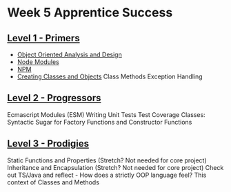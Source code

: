 # Week 5 Apprentice Success


## [Level 1 - Primers](./1-primers/README.md)
- [Object Oriented Analysis and Design](./1-primers/1-object-oriented-analysis-design/README.md)
- [Node Modules](./1-primers/2-node-modules/README.md)
- [NPM](./1-primers/3-npm/README.md)
- [Creating Classes and Objects](./1-primers/4-classes/README.md)
Class Methods
Exception Handling


## [Level 2 - Progressors](./2-progressors/README.md)
Ecmascript Modules (ESM)
Writing Unit Tests
Test Coverage
Classes: Syntactic Sugar for Factory Functions and Constructor Functions
  
## [Level 3 - Prodigies](./3-prodigies/README.md)
Static Functions and Properties (Stretch? Not needed for core project)
Inheritance and Encapsulation (Stretch? Not needed for core project)
Check out TS/Java and reflect - How does a strictly OOP language feel?
This context of Classes and Methods

